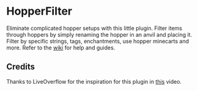 # HopperFilter
Eliminate complicated hopper setups with this little plugin. Filter items through hoppers by simply renaming the hopper in an anvil and placing it. Filter by specific strings, tags, enchantments, use hopper minecarts and more. Refer to the [wiki](https://github.com/jwkerr/HopperFilter/wiki) for help and guides.

## Credits
Thanks to LiveOverflow for the inspiration for this plugin in [this](https://youtu.be/Gi2PPBCEHuM?t=224) video.